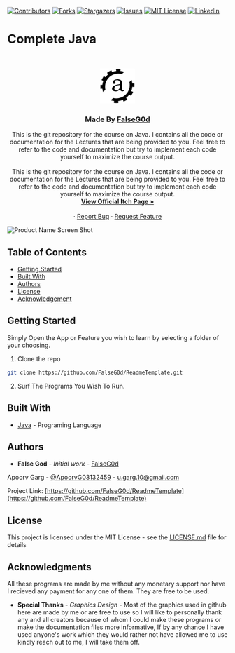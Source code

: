 [![Contributors][contributors-shield]][contributors-url]
[![Forks][forks-shield]][forks-url]
[![Stargazers][stars-shield]][stars-url]
[![Issues][issues-shield]][issues-url]
[![MIT License][license-shield]][license-url]
[![LinkedIn][linkedin-shield]][linkedin-url]


# Complete Java

<!-- PROJECT LOGO -->
<br />
<p align="center">
  <a href="http://apoorvgarg.herokuapp.com/">
    <img src="https://github.com/FalseG0d/AdvancedDjango/raw/main/images/Logo.png" alt="Logo" width="80" height="80">
  </a>

  <h3 align="center">Made By <a href="https://github.com/FalseG0d">FalseG0d</a></h3>

  <p align="center">
    This is the git repository for the course on Java. I contains all the code or documentation for the Lectures that are being provided to you. Feel free to refer to the code and documentation but try to implement each code yourself to maximize the course output. <br><br>This is the git repository for the course on Java. I contains all the code or documentation for the Lectures that are being provided to you. Feel free to refer to the code and documentation but try to implement each code yourself to maximize the course output.
    <br />
    <a href="https://falseg0d.itch.io/"><strong>View Official Itch Page »</strong></a>
    <br />
    <br />
    ·
    <a href="https://github.com/FalseG0d/ReadmeTemplate/issues">Report Bug</a>
    ·
    <a href="https://github.com/FalseG0d/ReadmeTemplate/issues">Request Feature</a>
  </p>
</p>


![Product Name Screen Shot][product-screenshot]

<!-- TABLE OF CONTENTS -->
## Table of Contents


* [Getting Started](#getting-started)
* [Built With](#built-with)
* [Authors](#authors)
* [License](#license)
* [Acknowledgement](#acknowledgement)


## Getting Started

Simply Open the App or Feature you wish to learn by selecting a folder of your choosing.

1. Clone the repo

```sh
git clone https://github.com/FalseG0d/ReadmeTemplate.git
```

2. Surf The Programs You Wish To Run.


## Built With

* [Java](https://www.java.com/en/) - Programing Language


## Authors

* **False God** - *Initial work* - [FalseG0d](https://github.com/FalseG0d)

Apoorv Garg - [@ApoorvG03132459](https://twitter.com/ApoorvG03132459) - u.garg.10@gmail.com

Project Link: [https://github.com/FalseG0d/ReadmeTemplate](https://github.com/FalseG0d/ReadmeTemplate)

## License

This project is licensed under the MIT License - see the [LICENSE.md](LICENSE.md) file for details

## Acknowledgments

All these programs are made by me without any monetary support nor have I recieved any payment for any one of them. They are free to be used.

* **Special Thanks** - *Graphics Design* - Most of the graphics used in github here are made by me or are free to use so I will like to personally thank any and all creators because of whom I could make these programs or make the documentation files more informative, If by any chance I have used anyone's work which they would rather not have allowed me to use kindly reach out to me, I will take them off.


<!-- MARKDOWN LINKS & IMAGES -->
<!-- https://www.markdownguide.org/basic-syntax/#reference-style-links -->
[contributors-shield]: https://img.shields.io/github/contributors/FalseG0d/ReadmeTemplate.svg?style=flat-square
[contributors-url]: https://github.com/FalseG0d/ReadmeTemplate/graphs/contributors
[forks-shield]: https://img.shields.io/github/forks/FalseG0d/ReadmeTemplate.svg?style=flat-square
[forks-url]: https://github.com/FalseG0d/ReadmeTemplate/network/members
[stars-shield]: https://img.shields.io/github/stars/FalseG0d/ReadmeTemplate.svg?style=flat-square
[stars-url]: https://github.com/FalseG0d/ReadmeTemplate/stargazers
[issues-shield]: https://img.shields.io/github/issues/FalseG0d/ReadmeTemplate.svg?style=flat-square
[issues-url]: https://github.com/FalseG0d/ReadmeTemplate/issues
[license-shield]: https://img.shields.io/github/license/FalseG0d/ReadmeTemplate.svg?style=flat-square
[license-url]: https://github.com/FalseG0d/ReadmeTemplate/blob/master/LICENSE.txt
[linkedin-shield]: https://img.shields.io/badge/-LinkedIn-black.svg?style=flat-square&logo=linkedin&colorB=555
[linkedin-url]: https://www.linkedin.com/in/apoorv-garg-137137171/
[product-screenshot]: https://raw.githubusercontent.com/FalseG0d/ReadmeTemplate/master/images/banner/pexels.jpg